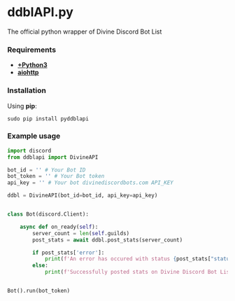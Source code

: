 # ddblAPI.py
The official python wrapper of Divine Discord Bot List

### Requirements
- [**+Python3**](https://www.python.org/downloads/)
- [**aiohttp**](https://pypi.org/project/aiohttp/)

### Installation
Using **pip**:
```
sudo pip install pyddblapi
```


### Example usage

```py
import discord
from ddblapi import DivineAPI

bot_id = '' # Your Bot ID
bot_token = '' # Your Bot token
api_key = '' # Your bot divinediscordbots.com API_KEY

ddbl = DivineAPI(bot_id=bot_id, api_key=api_key)


class Bot(discord.Client):

    async def on_ready(self):
        server_count = len(self.guilds)
        post_stats = await ddbl.post_stats(server_count)

        if post_stats['error']:
            print(f'An error has occured with status {post_stats["status"]}:\n{post_stats["response"]}')
        else:
            print(f'Successfully posted stats on Divine Discord Bot List with status {post_stats["status"]} !')


Bot().run(bot_token)
```
